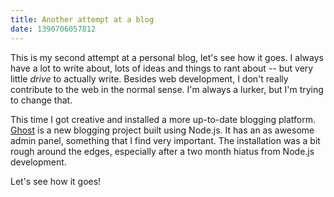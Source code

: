 ```yaml
---
title: Another attempt at a blog
date: 1390706057812
---
```

This is my second attempt at a personal blog, let's see how it goes. I always have a lot to write about, lots of ideas and things to rant about -- but very little *drive* to actually write. Besides web development, I don't really contribute to the web in the normal sense. I'm always a lurker, but I'm trying to change that.

This time I got creative and installed a more up-to-date blogging platform. [Ghost](http://ghost.org) is a new blogging project built using Node.js. It has an as awesome admin panel, something that I find very important. The installation was a bit rough around the edges, especially after a two month hiatus from Node.js development.

Let's see how it goes!

